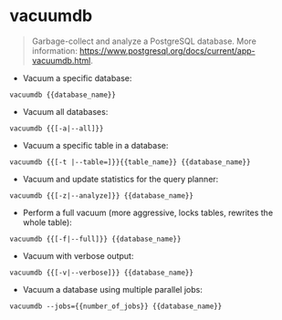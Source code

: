 # vacuumdb

> Garbage-collect and analyze a PostgreSQL database.
> More information: <https://www.postgresql.org/docs/current/app-vacuumdb.html>.

- Vacuum a specific database:

`vacuumdb {{database_name}}`

- Vacuum all databases:

`vacuumdb {{[-a|--all]}}`

- Vacuum a specific table in a database:

`vacuumdb {{[-t |--table=]}}{{table_name}} {{database_name}}`

- Vacuum and update statistics for the query planner:

`vacuumdb {{[-z|--analyze]}} {{database_name}}`

- Perform a full vacuum (more aggressive, locks tables, rewrites the whole table):

`vacuumdb {{[-f|--full]}} {{database_name}}`

- Vacuum with verbose output:

`vacuumdb {{[-v|--verbose]}} {{database_name}}`

- Vacuum a database using multiple parallel jobs:

`vacuumdb --jobs={{number_of_jobs}} {{database_name}}`
